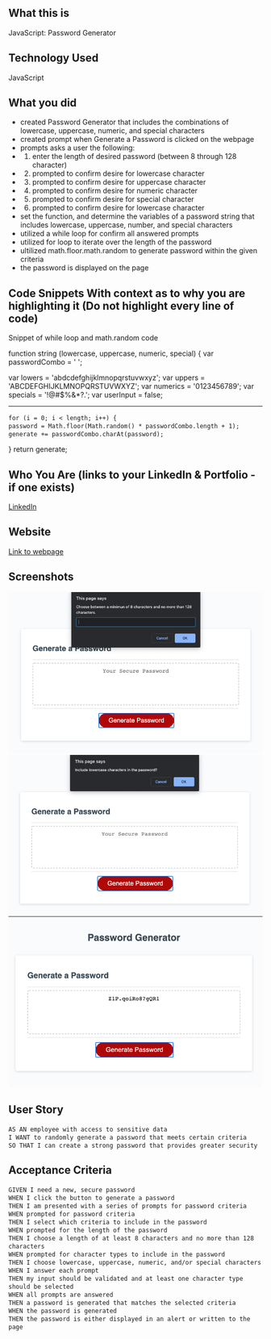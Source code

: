 ## What this is
JavaScript: Password Generator

## Technology Used
JavaScript

## What you did

- created Password Generator that includes the combinations of lowercase, uppercase, numeric, and special characters  
- created prompt when Generate a Password is clicked on the webpage 
- prompts asks a user the following:
-   1. enter the length of desired password (between 8 through 128 character)
-   2. prompted to confirm desire for lowercase character 
-   3. prompted to confirm desire for uppercase character 
-   4. prompted to confirm desire for numeric character 
-   5. prompted to confirm desire for special character 
-   6. prompted to confirm desire for lowercase character 
- set the function, and determine the variables of a password string that includes lowercase, uppercase, number, and special characters
- utilized a while loop for confirm all answered prompts 
- utilized for loop to iterate over the length of the password 
- ultilized math.floor.math.random to generate password within the given criteria 
- the password is displayed on the page

## Code Snippets With context as to why you are highlighting it (Do not highlight every line of code)
Snippet of while loop and math.random code 

function string (lowercase, uppercase, numeric, special) {
  var passwordCombo = ' '; 
  
  var lowers = 'abdcdefghijklmnopqrstuvwxyz'; 
  var uppers = 'ABCDEFGHIJKLMNOPQRSTUVWXYZ';
  var numerics = '0123456789';
  var specials = '!@#$%&*?.';
  var userInput = false;
  
  **************************************
  
    for (i = 0; i < length; i++) {
    password = Math.floor(Math.random() * passwordCombo.length + 1); 
    generate += passwordCombo.charAt(password);
  }
  return generate; 

## Who You Are (links to your LinkedIn & Portfolio - if one exists)
[LinkedIn](https://www.linkedin.com/in/matthewywu/)

## Website

[Link to webpage](https://peatysinglemalt.github.io/homework-3/)

## Screenshots

![screenshot 1](https://github.com/peatysinglemalt/homework-3/blob/main/Assets/Screen%20Shot%202020-12-18%20at%2016.25.12.png)
![screenshot 2](https://github.com/peatysinglemalt/homework-3/blob/main/Assets/Screen%20Shot%202020-12-18%20at%2016.25.24.png)
![screenshot 3](https://github.com/peatysinglemalt/homework-3/blob/main/Assets/Screen%20Shot%202020-12-18%20at%2016.25.38.png)

## User Story

```
AS AN employee with access to sensitive data
I WANT to randomly generate a password that meets certain criteria
SO THAT I can create a strong password that provides greater security
```

## Acceptance Criteria

```
GIVEN I need a new, secure password
WHEN I click the button to generate a password
THEN I am presented with a series of prompts for password criteria
WHEN prompted for password criteria
THEN I select which criteria to include in the password
WHEN prompted for the length of the password
THEN I choose a length of at least 8 characters and no more than 128 characters
WHEN prompted for character types to include in the password
THEN I choose lowercase, uppercase, numeric, and/or special characters
WHEN I answer each prompt
THEN my input should be validated and at least one character type should be selected
WHEN all prompts are answered
THEN a password is generated that matches the selected criteria
WHEN the password is generated
THEN the password is either displayed in an alert or written to the page

